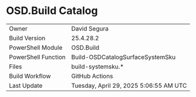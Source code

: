 ﻿# OSD.Build Catalog

| | |
|-|-|
| Owner | David Segura |
| Build Version | 25.4.28.2 |
| PowerShell Module | OSD.Build |
| PowerShell Function | Build-OSDCatalogSurfaceSystemSku |
| Files | build-systemsku.* |
| Build Workflow | GitHub Actions |
| Last Update | Tuesday, April 29, 2025 5:06:55 AM UTC |
